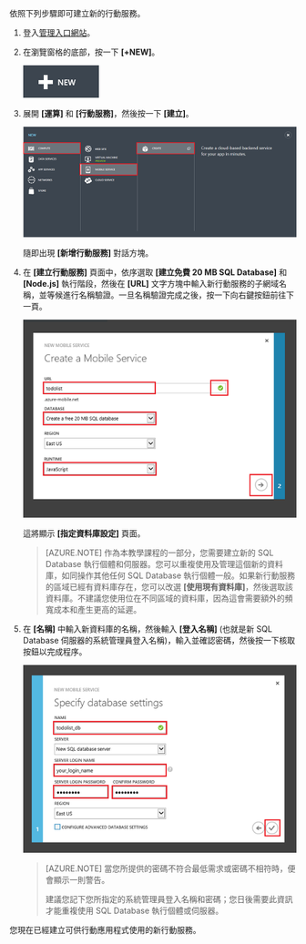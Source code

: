 

依照下列步驟即可建立新的行動服務。

1.	登入[管理入口網站]。 

2.	在瀏覽窗格的底部，按一下 **[+NEW]**。

	![](./media/mobile-services-create-new-service/plus-new.png)

3.	展開 **[運算]** 和 **[行動服務]**，然後按一下 **[建立]**。

	![](./media/mobile-services-create-new-service/mobile-create.png)

	隨即出現 **[新增行動服務]** 對話方塊。

4.	在 **[建立行動服務]** 頁面中，依序選取 **[建立免費 20 MB SQL Database]** 和 **[Node.js]** 執行階段，然後在 **[URL]** 文字方塊中輸入新行動服務的子網域名稱，並等候進行名稱驗證。一旦名稱驗證完成之後，按一下向右鍵按鈕前往下一頁。	

	![](./media/mobile-services-create-new-service/mobile-create-page1.png)

   	這將顯示 **[指定資料庫設定]** 頁面。

	> [AZURE.NOTE] 作為本教學課程的一部分，您需要建立新的 SQL Database 執行個體和伺服器。您可以重複使用及管理這個新的資料庫，如同操作其他任何 SQL Database 執行個體一般。如果新行動服務的區域已經有資料庫存在，您可以改選 **[使用現有資料庫]**，然後選取該資料庫。不建議您使用位在不同區域的資料庫，因為這會需要額外的頻寬成本和產生更高的延遲。	

6.	在 **[名稱]** 中輸入新資料庫的名稱，然後輸入 **[登入名稱]** (也就是新 SQL Database 伺服器的系統管理員登入名稱)，輸入並確認密碼，然後按一下核取按鈕以完成程序。

	![](./media/mobile-services-create-new-service/mobile-create-page2.png)

	> [AZURE.NOTE] 當您所提供的密碼不符合最低需求或密碼不相符時，便會顯示一則警告。 
	>
	> 建議您記下您所指定的系統管理員登入名稱和密碼；您日後需要此資訊才能重複使用 SQL Database 執行個體或伺服器。

您現在已經建立可供行動應用程式使用的新行動服務。



<!-- URLs. -->
[管理入口網站]: https://manage.windowsazure.com/
<!--HONumber=42-->
